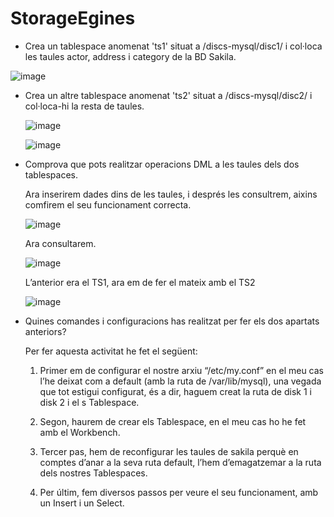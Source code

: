 # StorageEgines

*	Crea un tablespace anomenat 'ts1' situat a /discs-mysql/disc1/ i col·loca les taules actor, address i category de la BD Sakila.

  ![image](https://user-images.githubusercontent.com/80846119/161982093-5cb9407f-e9a1-4b13-9ba6-75f169b7d6e5.png)

* Crea un altre tablespace anomenat 'ts2' situat a /discs-mysql/disc2/ i col·loca-hi la resta de taules.

  ![image](https://user-images.githubusercontent.com/80846119/161982147-3021e071-ac94-400f-9000-5ce885c4cdf7.png)
  
  ![image](https://user-images.githubusercontent.com/80846119/161982177-59ec107c-0a15-4387-85b2-4ed64d656148.png)

* Comprova que pots realitzar operacions DML a les taules dels dos tablespaces.
  
  Ara inserirem dades dins de les taules, i després les consultrem, aixins comfirem el seu funcionament correcta.
  
  ![image](https://user-images.githubusercontent.com/80846119/161982400-1c5fa231-8479-4323-a6b6-bca3f3249b7b.png)

  Ara consultarem.
  
  ![image](https://user-images.githubusercontent.com/80846119/161982442-01c3a0a8-cb72-4f67-a2fb-0ff7f65a54a1.png)

  L’anterior era el TS1, ara em de fer el mateix amb el TS2
  
  ![image](https://user-images.githubusercontent.com/80846119/161982479-7ab51c91-d84e-465f-8537-bacbcabb09c8.png)

* Quines comandes i configuracions has realitzat per fer els dos apartats anteriors?
  
  Per fer aquesta activitat he fet el següent:

    1.	Primer em de configurar el nostre arxiu “/etc/my.conf” en el meu cas l’he deixat com a default (amb la ruta de /var/lib/mysql), una vegada que tot estigui configurat, és a dir, haguem creat la ruta de disk 1 i disk 2  i el s Tablespace.

    2.	Segon, haurem de crear els Tablespace, en el meu cas ho he fet amb el Workbench.

    3.	Tercer pas, hem de reconfigurar les taules de sakila perquè en comptes d’anar a la seva ruta default, l’hem d’emagatzemar a la ruta dels nostres Tablespaces.
    4.	Per últim, fem diversos passos per veure el seu funcionament, amb un Insert i un Select.
